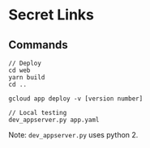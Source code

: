 # Secret Links

## Commands
```
// Deploy
cd web
yarn build
cd ..

gcloud app deploy -v [version number]

// Local testing
dev_appserver.py app.yaml
```

Note: `dev_appserver.py` uses python 2.